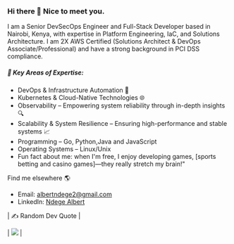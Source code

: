 ### Hi there 👋 Nice to meet you.

I am a Senior DevSecOps Engineer and Full-Stack Developer based in Nairobi, Kenya, with expertise in Platform Engineering, IaC, and Solutions Architecture. I am 2X AWS Certified (Solutions Architect & DevOps Associate/Professional) and have a strong background in PCI DSS compliance.

##### 🚀 Key Areas of Expertise:
- DevOps & Infrastructure Automation 🤖
- Kubernetes & Cloud-Native Technologies 🌐
- Observability – Empowering system reliability through in-depth insights 🔍
- Scalability & System Resilience – Ensuring high-performance and stable systems 📈
- Programming – Go, Python,Java and JavaScript
- Operating Systems – Linux/Unix
- Fun fact about me: when I'm free, I enjoy developing games, [sports betting and casino games]—they really stretch my brain!"

  
Find me elsewhere 🌎

- Email: [albertndege2@gmail.com](mailto:albertndege2@gmail.com)
- LinkedIn: [Ndege Albert](https://www.linkedin.com/in/ndege-albert-136178155/)


| ✍️ Random Dev Quote |  

| ![](https://quotes-github-readme.vercel.app/api?type=horizontal&theme=radical) |


